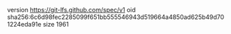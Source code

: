 version https://git-lfs.github.com/spec/v1
oid sha256:6c6d98fec2285099f651bb555546943d519664a4850ad625b49d701224eda91e
size 1961
